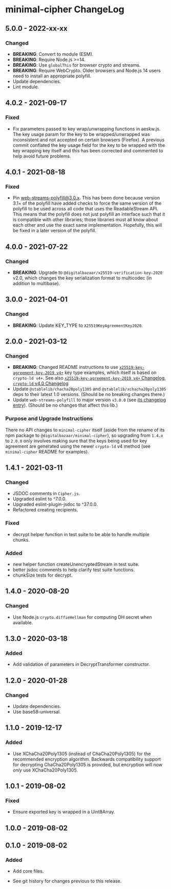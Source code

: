 # minimal-cipher ChangeLog

## 5.0.0 - 2022-xx-xx

### Changed
- **BREAKING**: Convert to module (ESM).
- **BREAKING**: Require Node.js >=14.
- **BREAKING**: Use `globalThis` for browser crypto and streams.
- **BREAKING**: Require WebCrypto. Older browsers and Node.js 14 users need to
  install an appropriate polyfill.
- Update dependencies.
- Lint module.

## 4.0.2 - 2021-09-17

### Fixed
- Fix parameters passed to key wrap/unwrapping functions in aeskw.js. The key
  usage param for the key to be wrapped/unwrapped was inconsistent and not
  accepted on certain browsers (Firefox). A previous commit conflated the key
  usage field for the key to be wrapped with the key wrapping key itself and
  this has been corrected and commented to help avoid future problems.

## 4.0.1 - 2021-08-18

### Fixed
- Pin web-streams-polyfill@3.0.x. This has been done because version 3.1+ of the
  polyfill have added checks to force the same version of the polyfill to be used
  across all code that uses the ReadableStream API. This means that the polyfill
  does not just polyfill an interface such that it is compatible with other
  libraries; those libraries must all know about each other and use the exact
  same implementation. Hopefully, this will be fixed in a later version of the
  polyfill.

## 4.0.0 - 2021-07-22

### Changed
- **BREAKING**: Upgrade to `@digitalbazaar/x25519-verification-key-2020` v2.0,
  which changes the key serialization format to multicodec (in addition to multibase).

## 3.0.0 - 2021-04-01

### Changed
- **BREAKING**: Update KEY_TYPE to `X25519KeyAgreementKey2020`.

## 2.0.0 - 2021-03-12

### Changed
- **BREAKING**: Changed README instructions to use
  [`x25519-key-agreement-key-2019 v4+`](https://github.com/digitalbazaar/x25519-key-agreement-key-2019)
  key type examples, which itself is based on `crypto-ld v4+`.
  See also [`x25519-key-agreement-key-2019 v4+` Changelog](https://github.com/digitalbazaar/x25519-key-agreement-key-2019/blob/master/CHANGELOG.md#400---2021-03-11),
  [`crypto-ld` v4.0 Changelog](https://github.com/digitalbazaar/crypto-ld/blob/master/CHANGELOG.md#400---2020-08-01)
- Update `@stablelib/chacha20poly1305` and `@stablelib/xchacha20poly1305` deps
  to their latest 1.0 versions. (Should be no breaking changes there.)
- Update `web-streams-polyfill` to major version `v3.0.0`
  (see [its changelog entry](https://github.com/MattiasBuelens/web-streams-polyfill/blob/master/CHANGELOG.md#v300-2020-07-20)).
  (Should be no changes that affect this lib.)

### Purpose and Upgrade Instructions
There no API changes to `minimal-cipher` itself (aside from the rename of its
npm package to `@digitalbazaar/minimal-cipher`), so upgrading from `1.4.x` to
`2.0.0` only involves making sure that the keys being used for key agreement
are generated using the newer `crypto-ld` v4 method (see `minimal-cipher` README
for examples).

## 1.4.1 - 2021-03-11
### Changed
- JSDOC comments in `Cipher.js`.
- Upgraded eslint to ^7.0.0.
- Upgraded eslint-plugin-jsdoc to ^37.0.0.
- Refactored creating recipients.

### Fixed
- decrypt helper function in test suite to be able to handle multiple chunks.

### Added
- new helper function createUnencryptedStream in test suite.
- better jsdoc comments to help clarify test suite functions.
- chunkSize tests for decrypt.

## 1.4.0 - 2020-08-20

### Changed
- Use Node.js `crypto.diffieHellman` for computing DH secret when available.

## 1.3.0 - 2020-03-18

### Added
- Add validation of parameters in DecryptTransformer constructor.

## 1.2.0 - 2020-01-28

### Changed
- Update dependencies.
- Use base58-universal.

## 1.1.0 - 2019-12-17

### Added
- Use XChaCha20Poly1305 (instead of ChaCha20Poly1305) for the
  recommended encryption algorithm. Backwards compatibility support
  for decrypting ChaCha20Poly1305 is provided, but encryption will
  now *only* use XChaCha20Poly1305.

## 1.0.1 - 2019-08-02

### Fixed
- Ensure exported key is wrapped in a Uint8Array.

## 1.0.0 - 2019-08-02

## 0.1.0 - 2019-08-02

### Added
- Add core files.

- See git history for changes previous to this release.

